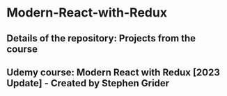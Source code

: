 # Modern-React-with-Redux
  ## Details of the repository: Projects from the course
  ## Udemy course: Modern React with Redux [2023 Update] - Created by Stephen Grider
  [Course Link]: https://www.udemy.com/course/react-redux
